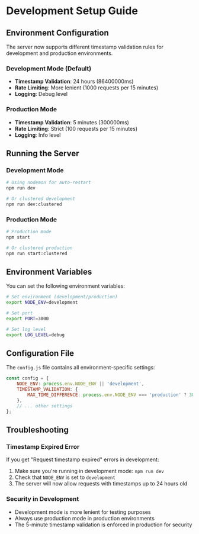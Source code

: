 # Development Setup Guide

## Environment Configuration

The server now supports different timestamp validation rules for development and production environments.

### Development Mode (Default)
- **Timestamp Validation**: 24 hours (86400000ms)
- **Rate Limiting**: More lenient (1000 requests per 15 minutes)
- **Logging**: Debug level

### Production Mode
- **Timestamp Validation**: 5 minutes (300000ms)
- **Rate Limiting**: Strict (100 requests per 15 minutes)
- **Logging**: Info level

## Running the Server

### Development Mode
```bash
# Using nodemon for auto-restart
npm run dev

# Or clustered development
npm run dev:clustered
```

### Production Mode
```bash
# Production mode
npm start

# Or clustered production
npm run start:clustered
```

## Environment Variables

You can set the following environment variables:

```bash
# Set environment (development/production)
export NODE_ENV=development

# Set port
export PORT=3000

# Set log level
export LOG_LEVEL=debug
```

## Configuration File

The `config.js` file contains all environment-specific settings:

```javascript
const config = {
    NODE_ENV: process.env.NODE_ENV || 'development',
    TIMESTAMP_VALIDATION: {
        MAX_TIME_DIFFERENCE: process.env.NODE_ENV === 'production' ? 300000 : 86400000
    },
    // ... other settings
};
```

## Troubleshooting

### Timestamp Expired Error
If you get "Request timestamp expired" errors in development:
1. Make sure you're running in development mode: `npm run dev`
2. Check that `NODE_ENV` is set to `development`
3. The server will now allow requests with timestamps up to 24 hours old

### Security in Development
- Development mode is more lenient for testing purposes
- Always use production mode in production environments
- The 5-minute timestamp validation is enforced in production for security

